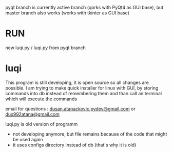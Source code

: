 pyqt branch is currently active branch (qorks with PyQt4 as GUI base), but master branch also works (works with tkinter as GUI base)

# RUN
new luqi.py  /   luqi.py from pyqt branch

# luqi

This program is still developing, it is open source so all changes are possible.
I am trying to make quick installer for linux with GUI, by storing commands into db instead of remembering them and than call an terminal which will execute the commands


email for questions : dusan.atanackovic.pydev@gmail.com
or		      dux992atana@gmail.com


luqi.py is  old version of programm 
  - not developing anymore, but file remains because of the code that might be used again
  - it uses configs directory instead of db (that's why it is old)
